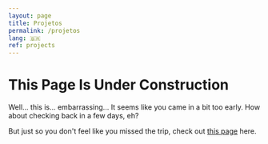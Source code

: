 ```yaml
---
layout: page
title: Projetos
permalink: /projetos
lang: 🇧🇷
ref: projects
---
```


# This Page Is Under Construction

Well... this is... embarrassing... It seems like you came in a bit too early. How about checking back in a few days, eh?

But just so you don't feel like you missed the trip, check out [this
page](/about) here.